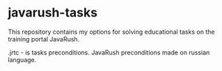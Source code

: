 # javarush-tasks

This repository contains my options for solving educational tasks on the training portal JavaRush.

.jrtc - is tasks preconditions. JavaRush preconditions made on russian language.
